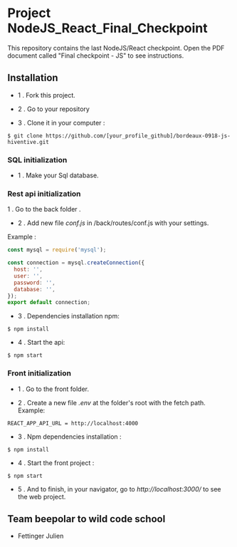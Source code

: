 # Project NodeJS_React_Final_Checkpoint
This repository contains the last NodeJS/React checkpoint.
Open the PDF document called "Final checkpoint - JS" to see instructions.

## Installation

- 1 .  Fork this project.

- 2 . Go to  your repository

- 3 . Clone it in your computer :

`$ git clone https://github.com/[your_profile_github]/bordeaux-0918-js-hiventive.git`

### SQL initialization

- 1 . Make your Sql database.

### Rest api initialization

1 . Go to the back folder .

- 2 . Add new file *conf.js* in /back/routes/conf.js with your settings.

Example :

```javascript
const mysql = require('mysql');

const connection = mysql.createConnection({
  host: '',
  user: '',
  password: '',
  database: '',
});
export default connection;

```

- 3 . Dependencies installation  npm:

`$ npm install`

- 4 . Start the api:

`$ npm start`

### Front initialization 

- 1 . Go to the front folder.

- 2 . Create a new file *.env* at the folder's root with the fetch path.
Example: 

`REACT_APP_API_URL = http://localhost:4000`

- 3 . Npm dependencies installation :

`$ npm install`

- 4 . Start the front project :

`$ npm start`

- 5 . And to finish, in your navigator,  go to *http://localhost:3000/*  to see the web project.

## Team beepolar to wild code school

- Fettinger Julien


